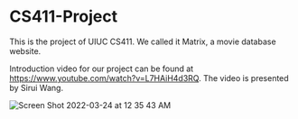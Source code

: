 # CS411-Project
This is the project of UIUC CS411. We called it Matrix, a movie database website.

Introduction video for our project can be found at https://www.youtube.com/watch?v=L7HAiH4d3RQ. The video is presented by Sirui Wang.

![Screen Shot 2022-03-24 at 12 35 43 AM](https://user-images.githubusercontent.com/43899753/159849452-a2d60c5a-263e-4d5d-9d8d-d931cbb50ed2.png)
